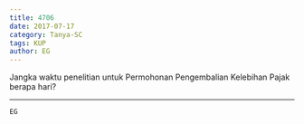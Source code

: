 ```yaml
---
title: 4706
date: 2017-07-17
category: Tanya-SC
tags: KUP
author: EG
---
```


Jangka waktu penelitian untuk Permohonan Pengembalian Kelebihan Pajak berapa hari?

---



`EG`
